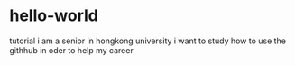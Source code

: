 # hello-world
tutorial
i am a senior in hongkong university
i want to study how to use the githhub in oder to help my career
